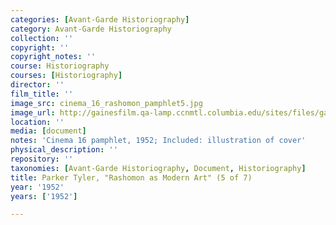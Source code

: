 ```yaml
---
categories: [Avant-Garde Historiography]
category: Avant-Garde Historiography
collection: ''
copyright: ''
copyright_notes: ''
course: Historiography
courses: [Historiography]
director: ''
film_title: ''
image_src: cinema_16_rashomon_pamphlet5.jpg
image_url: http://gainesfilm.qa-lamp.ccnmtl.columbia.edu/sites/files/gainesfilm/images/cinema_16_rashomon_pamphlet5.jpg
location: ''
media: [document]
notes: 'Cinema 16 pamphlet, 1952; Included: illustration of cover'
physical_description: ''
repository: ''
taxonomies: [Avant-Garde Historiography, Document, Historiography]
title: Parker Tyler, "Rashomon as Modern Art" (5 of 7)
year: '1952'
years: ['1952']

---
```

